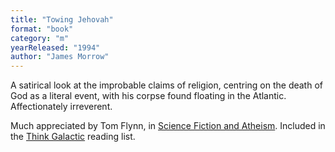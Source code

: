 ```yaml
---
title: "Towing Jehovah"
format: "book"
category: "m"
yearReleased: "1994"
author: "James Morrow"
---
```

A satirical look at the improbable claims of religion,  centring on the death of God as a literal event, with his corpse found floating  in the Atlantic. Affectionately irreverent.

Much appreciated by Tom Flynn, in <a href="http://www.pointofinquiry.org/tom_flynn_-_science_fiction_and_atheism/"> Science Fiction and Atheism</a>. Included in the <a href="https://thinkgalactic.org/reading-lists/by-author/">Think Galactic</a>  reading list.
 
